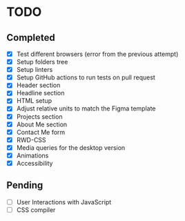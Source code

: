 # TODO

## Completed

- [X] Test different browsers (error from the previous attempt)
- [X] Setup folders tree
- [X] Setup linters
- [X] Setup GitHub actions to run tests on pull request
- [X] Header section
- [X] Headline section
- [X] HTML setup
- [X] Adjust relative units to match the Figma template
- [X] Projects section
- [X] About Me section
- [X] Contact Me form
- [X] RWD-CSS
- [X] Media queries for the desktop version
- [X] Animations
- [X] Accessibility

## Pending

- [ ] User Interactions with JavaScript
- [ ] CSS compiler
